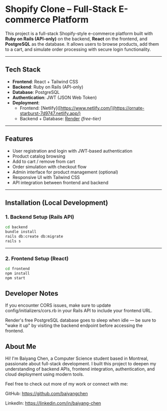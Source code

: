# Shopify Clone – Full-Stack E-commerce Platform

This project is a full-stack Shopify-style e-commerce platform built with **Ruby on Rails (API-only)** on the backend, **React** on the frontend, and **PostgreSQL** as the database. It allows users to browse products, add them to a cart, and simulate order processing with secure login functionality.

---

## Tech Stack

- **Frontend**: React + Tailwind CSS  
- **Backend**: Ruby on Rails (API-only)  
- **Database**: PostgreSQL  
- **Authentication**: JWT (JSON Web Token)  
- **Deployment**:
  - Frontend: [Netlify]([https://www.netlify.com/](https://ornate-starburst-7d9747.netlify.app/)
  - Backend + Database: [Render](https://shopify-clone-api.onrender.com/products) *(free-tier)*

---

## Features

- User registration and login with JWT-based authentication
- Product catalog browsing
- Add to cart / remove from cart
- Order simulation with checkout flow
- Admin interface for product management (optional)
- Responsive UI with Tailwind CSS
- API integration between frontend and backend

---

## Installation (Local Development)

### 1. Backend Setup (Rails API)

```bash
cd backend
bundle install
rails db:create db:migrate
rails s
```

---

### 2. Frontend Setup (React)
```bash
cd frontend
npm install
npm start
```

## Developer Notes

If you encounter CORS issues, make sure to update config/initializers/cors.rb in your Rails API to include your frontend URL.

Render's free PostgreSQL database goes to sleep when idle — be sure to "wake it up" by visiting the backend endpoint before accessing the frontend.


## About Me
Hi! I'm Baiyang Chen, a Computer Science student based in Montreal, passionate about full-stack development.
I built this project to deepen my understanding of backend APIs, frontend integration, authentication, and cloud deployment using modern tools.

Feel free to check out more of my work or connect with me:

GitHub: https://github.com/baiyangchen

LinkedIn: https://linkedin.com/in/baiyang-chen
